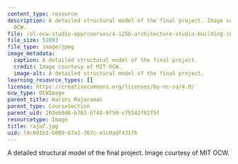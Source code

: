 ```yaml
---
content_type: resource
description: A detailed structural model of the final project. Image courtesy of MIT
  OCW.
file: /ol-ocw-studio-app/courses/4-125b-architecture-studio-building-in-landscapes-fall-2005/f4c0d1b3b80967a1367ce1c0adf431f6_raja7.jpg
file_size: 51093
file_type: image/jpeg
image_metadata:
  caption: A detailed structural model of the final project.
  credit: Image courtesy of MIT OCW.
  image-alt: A detailed structural model of the final project.
learning_resource_types: []
license: https://creativecommons.org/licenses/by-nc-sa/4.0/
ocw_type: OCWImage
parent_title: Harini Rajaraman
parent_type: CourseSection
parent_uid: 203eb0d6-b763-bf48-8f50-c75542f62f5f
resourcetype: Image
title: raja7.jpg
uid: f4c0d1b3-b809-67a1-367c-e1c0adf431f6
---
```

A detailed structural model of the final project. Image courtesy of MIT OCW.